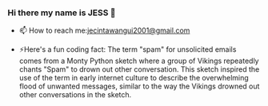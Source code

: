 ### Hi there my name is JESS 👋




- 📫 How to reach me:jecintawangui2001@gmail.com

- ⚡Here's a fun coding fact: The term "spam" for unsolicited emails comes from a Monty Python sketch where a group of Vikings repeatedly chants "Spam" to drown out other conversation. This sketch inspired the use of the term in early internet culture to describe the overwhelming flood of unwanted messages, similar to the way the Vikings drowned out other conversations in the sketch.


<!--
**Jess2001/Jess2001** is a ✨ _special_ ✨ repository because its `README.md` (this file) appears on your GitHub profile.

Here are some ideas to get you started:



-->
